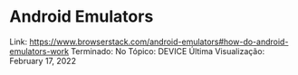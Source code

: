 # Android Emulators

Link: https://www.browserstack.com/android-emulators#how-do-android-emulators-work
Terminado: No
Tópico: DEVICE
Última Visualização: February 17, 2022